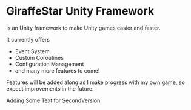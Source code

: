 # GiraffeStar Unity Framework

is an Unity framework to make Unity games easier and faster.

It currently offers

- Event System
- Custom Coroutines
- Configuration Management
- and many more features to come!

Features will be added along as I make progress with my own game, so expect improvements in the future.



Adding Some Text for SecondVersion.
